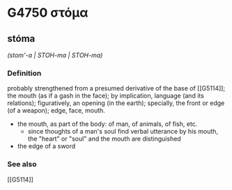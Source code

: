 # G4750 στόμα

## stóma

_(stom'-a | STOH-ma | STOH-ma)_

### Definition

probably strengthened from a presumed derivative of the base of [[G5114]]; the mouth (as if a gash in the face); by implication, language (and its relations); figuratively, an opening (in the earth); specially, the front or edge (of a weapon); edge, face, mouth.

- the mouth, as part of the body: of man, of animals, of fish, etc.
  - since thoughts of a man's soul find verbal utterance by his mouth, the &quot;heart&quot; or &quot;soul&quot; and the mouth are distinguished
- the edge of a sword

### See also

[[G5114]]

